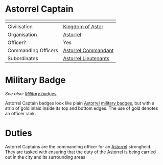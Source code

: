 # Astorrel Captain

| []() | |
| --- | --- |
| Civilisation | [Kingdom of Astor](../../../README.md) |
| Organisation | [Astorrel](../README.md) |
| Officer? | Yes |
| Commanding Officers | [Astorrel Commandant](7-commandant.md) |
| Subordinates | [Astorrel Lieutenants](5-lieutenant.md) |

# Military Badge

*See also: [Military badges](../../../military-badges.md)*

Astorrel Captain badges look like plain [Astorrel](../README.md) [military badges](../../../military-badges.md), but with a strip of gold inlaid inside its top and bottom edges. The use of gold denotes an officer rank.

# Duties

Astorrel Captains are the commanding officer for an [Astorrel](../README.md) stronghold. They are tasked with ensuring that the duty of the [Astorrel](../README.md) is being carried out in the city and its surrounding areas.
